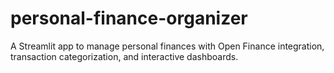 # personal-finance-organizer
A Streamlit app to manage personal finances with Open Finance integration, transaction categorization, and interactive dashboards.
